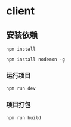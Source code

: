 # client

## 安装依赖
```
npm install
```
```
npm install nodemon -g
```

### 运行项目
```
npm run dev
```

### 项目打包
```
npm run build
```
